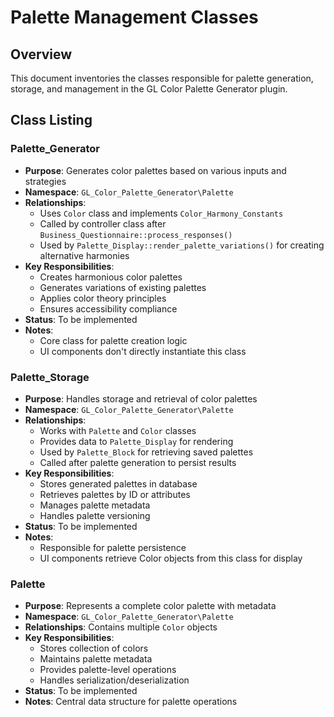 # Palette Management Classes

## Overview
This document inventories the classes responsible for palette generation, storage, and management in the GL Color Palette Generator plugin.

## Class Listing

### Palette_Generator
- **Purpose**: Generates color palettes based on various inputs and strategies
- **Namespace**: `GL_Color_Palette_Generator\Palette`
- **Relationships**: 
  - Uses `Color` class and implements `Color_Harmony_Constants`
  - Called by controller class after `Business_Questionnaire::process_responses()`
  - Used by `Palette_Display::render_palette_variations()` for creating alternative harmonies
- **Key Responsibilities**: 
  - Creates harmonious color palettes
  - Generates variations of existing palettes
  - Applies color theory principles
  - Ensures accessibility compliance
- **Status**: To be implemented
- **Notes**: 
  - Core class for palette creation logic
  - UI components don't directly instantiate this class

### Palette_Storage
- **Purpose**: Handles storage and retrieval of color palettes
- **Namespace**: `GL_Color_Palette_Generator\Palette`
- **Relationships**: 
  - Works with `Palette` and `Color` classes
  - Provides data to `Palette_Display` for rendering
  - Used by `Palette_Block` for retrieving saved palettes
  - Called after palette generation to persist results
- **Key Responsibilities**:
  - Stores generated palettes in database
  - Retrieves palettes by ID or attributes
  - Manages palette metadata
  - Handles palette versioning
- **Status**: To be implemented
- **Notes**: 
  - Responsible for palette persistence
  - UI components retrieve Color objects from this class for display

### Palette
- **Purpose**: Represents a complete color palette with metadata
- **Namespace**: `GL_Color_Palette_Generator\Palette`
- **Relationships**: Contains multiple `Color` objects
- **Key Responsibilities**:
  - Stores collection of colors
  - Maintains palette metadata
  - Provides palette-level operations
  - Handles serialization/deserialization
- **Status**: To be implemented
- **Notes**: Central data structure for palette operations
